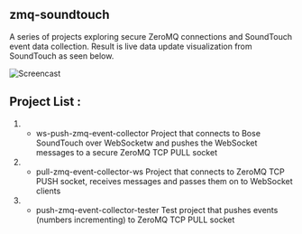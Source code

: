 zmq-soundtouch
---------------
A series of projects exploring secure ZeroMQ connections and SoundTouch event data collection. Result is live data update visualization from SoundTouch as seen below. 


![Screencast](https://github.com/redsofa/zmq-soundtouch/blob/master/docs/demo.gif "Screencast")


Project List : 
--------------

1) - ws-push-zmq-event-collector
Project that connects to Bose SoundTouch over WebSocketw and pushes the WebSocket messages to a secure ZeroMQ TCP PULL socket


2) - pull-zmq-event-collector-ws
Project that connects to ZeroMQ TCP PUSH socket, receives messages and passes them on to WebSocket clients


3) - push-zmq-event-collector-tester
Test project that pushes events (numbers incrementing) to ZeroMQ TCP PULL socket 